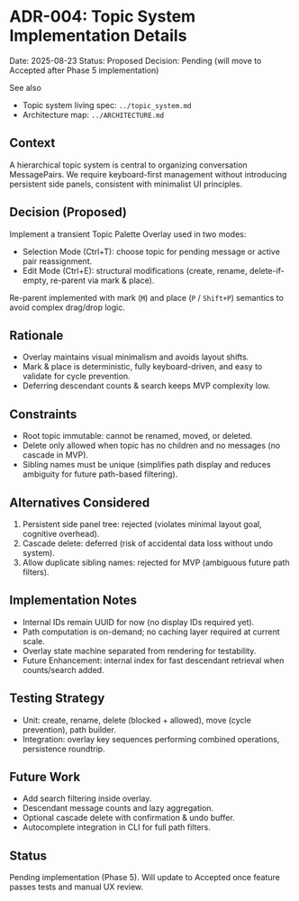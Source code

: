 # ADR-004: Topic System Implementation Details

Date: 2025-08-23
Status: Proposed
Decision: Pending (will move to Accepted after Phase 5 implementation)

See also
- Topic system living spec: `../topic_system.md`
- Architecture map: `../ARCHITECTURE.md`

## Context
A hierarchical topic system is central to organizing conversation MessagePairs. We require keyboard-first management without introducing persistent side panels, consistent with minimalist UI principles.

## Decision (Proposed)
Implement a transient Topic Palette Overlay used in two modes:
- Selection Mode (Ctrl+T): choose topic for pending message or active pair reassignment.
- Edit Mode (Ctrl+E): structural modifications (create, rename, delete-if-empty, re-parent via mark & place).

Re-parent implemented with mark (`M`) and place (`P` / `Shift+P`) semantics to avoid complex drag/drop logic.

## Rationale
- Overlay maintains visual minimalism and avoids layout shifts.
- Mark & place is deterministic, fully keyboard-driven, and easy to validate for cycle prevention.
- Deferring descendant counts & search keeps MVP complexity low.

## Constraints
- Root topic immutable: cannot be renamed, moved, or deleted.
- Delete only allowed when topic has no children and no messages (no cascade in MVP).
- Sibling names must be unique (simplifies path display and reduces ambiguity for future path-based filtering).

## Alternatives Considered
1. Persistent side panel tree: rejected (violates minimal layout goal, cognitive overhead).
2. Cascade delete: deferred (risk of accidental data loss without undo system).
3. Allow duplicate sibling names: rejected for MVP (ambiguous future path filters).

## Implementation Notes
- Internal IDs remain UUID for now (no display IDs required yet).
- Path computation is on-demand; no caching layer required at current scale.
- Overlay state machine separated from rendering for testability.
- Future Enhancement: internal index for fast descendant retrieval when counts/search added.

## Testing Strategy
- Unit: create, rename, delete (blocked + allowed), move (cycle prevention), path builder.
- Integration: overlay key sequences performing combined operations, persistence roundtrip.

## Future Work
- Add search filtering inside overlay.
- Descendant message counts and lazy aggregation.
- Optional cascade delete with confirmation & undo buffer.
- Autocomplete integration in CLI for full path filters.

## Status
Pending implementation (Phase 5). Will update to Accepted once feature passes tests and manual UX review.
